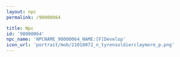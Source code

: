 ```yaml
---
layout: npc
permalink: /90000064

title: Npc
id: '90000064'
npc_name: 'NPCNAME_90000064_NAME:[F]Develop'
icon_url: 'portrait/mob/21010072_n_tyrensoldierclaymore_p.png'
---
```

